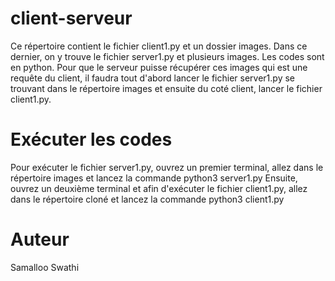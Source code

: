# client-serveur
Ce répertoire contient le fichier client1.py et un dossier images. Dans ce dernier, on y trouve le fichier server1.py et plusieurs images. Les codes sont en python. Pour que le serveur puisse récupérer ces images qui est une requête du client, il faudra tout d'abord lancer le fichier server1.py se trouvant dans le répertoire images et ensuite du coté client, lancer le fichier client1.py.

# Exécuter les codes
Pour exécuter le fichier server1.py, ouvrez un premier terminal, allez dans le répertoire images et lancez la commande python3 server1.py
Ensuite, ouvrez un deuxième terminal et afin d'exécuter le fichier client1.py, allez dans le répertoire cloné et lancez la commande python3 client1.py

# Auteur
Samalloo Swathi
